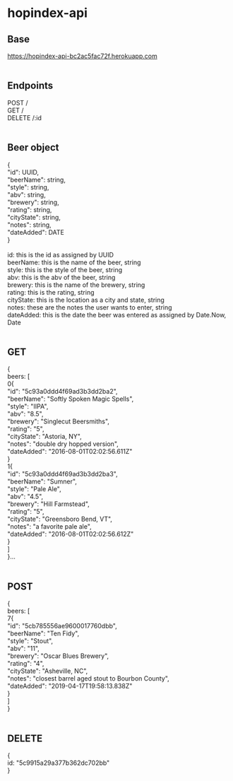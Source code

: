 # hopindex-api

## Base<br>
https://hopindex-api-bc2ac5fac72f.herokuapp.com<br>
<br>
## Endpoints<br>
POST /<br>
GET /<br>
DELETE /:id<br>
<br>
## Beer object<br>
{<br>
	"id": UUID,<br>
	"beerName": string,<br>
	"style": string,<br>
	"abv": string,<br>
	"brewery": string,<br>
	"rating": string,<br>
	"cityState": string,<br>
	"notes": string,<br>
	"dateAdded": DATE<br>
}<br>
<br>
id: this is the id as assigned by UUID<br>
beerName: this is the name of the beer, string<br>
style: this is the style of the beer, string<br>
abv: this is the abv of the beer, string<br>
brewery: this is the name of the brewery, string<br>
rating: this is the rating, string<br>
cityState: this is the location as a city and state, string<br>
notes: these are the notes the user wants to enter, string<br>
dateAdded: this is the date the beer was entered as assigned by Date.Now, Date<br>
<br>
## GET<br>
{<br>
	beers: [<br>
		0{<br>
		  "id": "5c93a0ddd4f69ad3b3dd2ba2",<br>
		  "beerName": "Softly Spoken Magic Spells",<br>
		  "style": "IIPA",<br>
		  "abv": "8.5",<br>
		  "brewery": "Singlecut Beersmiths",<br>
		  "rating": "5",<br>
		  "cityState": "Astoria, NY",<br>
		  "notes": "double dry hopped version",<br>
		  "dateAdded": "2016-08-01T02:02:56.611Z"<br>
		}<br>
		1{<br>
		  "id": "5c93a0ddd4f69ad3b3dd2ba3",<br>
		  "beerName": "Sumner",<br>
		  "style": "Pale Ale",<br>
		  "abv": "4.5",<br>
		  "brewery": "Hill Farmstead",<br>
		  "rating": "5",<br>
		  "cityState": "Greensboro Bend, VT",<br>
		  "notes": "a favorite pale ale",<br>
		  "dateAdded": "2016-08-01T02:02:56.612Z"<br>
		}<br>
	]<br>
}...<br>
<br>
## POST<br>
{<br>
	beers: [<br>
		7{<br>
		  "id": "5cb785556ae9600017760dbb",<br>
		  "beerName": "Ten Fidy",<br>
		  "style": "Stout",<br>
		  "abv": "11",<br>
		  "brewery": "Oscar Blues Brewery",<br>
		  "rating": "4",<br>
		  "cityState": "Asheville, NC",<br>
		  "notes": "closest barrel aged stout to Bourbon County",<br>
		  "dateAdded": "2019-04-17T19:58:13.838Z"<br>
		}<br>
	]<br>
}<br>
<br>
## DELETE<br>
{<br>
	id: "5c9915a29a377b362dc702bb"<br>
}
